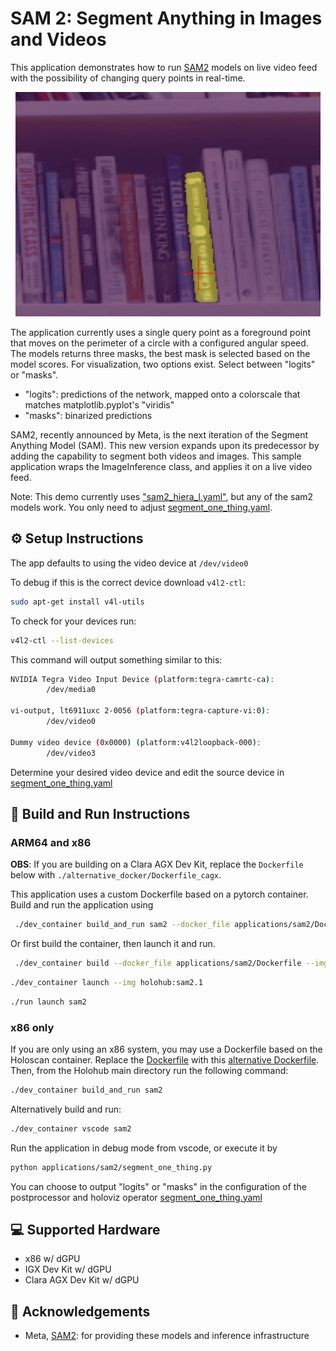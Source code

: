 # SAM 2: Segment Anything in Images and Videos

This application demonstrates how to run [SAM2](https://github.com/facebookresearch/segment-anything-2) models on live video feed with the possibility of changing query points in real-time.

<p align="center">
  <img src="./holohub-sam2.gif" alt="Holohub Sam2">
</p>

The application currently uses a single query point as a foreground point that moves on the perimeter of a circle with a configured angular speed. 
The models returns three masks, the best mask is selected based on the model scores. For visualization, two options exist. Select between "logits" or "masks". 
- "logits": predictions of the network, mapped onto a colorscale that matches matplotlib.pyplot's "viridis" 
- "masks": binarized predictions

SAM2, recently announced by Meta, is the next iteration of the Segment Anything Model (SAM). This new version expands upon its predecessor by adding the capability to segment both videos and images.
This sample application wraps the ImageInference class, and applies it on a live video feed.

Note: This demo currently uses ["sam2_hiera_l.yaml"](https://huggingface.co/Efficient-Large-Model/Llama-3-VILA1.5-8b-AWQ), but any of the sam2 models work. You only need to adjust [segment_one_thing.yaml](./segment_one_thing.yaml).

## ⚙️ Setup Instructions
The app defaults to using the video device at `/dev/video0`

To debug if this is the correct device download `v4l2-ctl`:
```bash
sudo apt-get install v4l-utils
```
To check for your devices run:
```bash
v4l2-ctl --list-devices
```
This command will output something similar to this:
```bash
NVIDIA Tegra Video Input Device (platform:tegra-camrtc-ca):
        /dev/media0

vi-output, lt6911uxc 2-0056 (platform:tegra-capture-vi:0):
        /dev/video0

Dummy video device (0x0000) (platform:v4l2loopback-000):
        /dev/video3
```
Determine your desired video device and edit the source device in [segment_one_thing.yaml](segment_one_thing.yaml)

## 🚀 Build and Run Instructions

### ARM64 and x86

**OBS**: If you are building on a Clara AGX Dev Kit, replace the `Dockerfile` below with `./alternative_docker/Dockerfile_cagx`.

This application uses a custom Dockerfile based on a pytorch container.
Build and run the application using
```sh
 ./dev_container build_and_run sam2 --docker_file applications/sam2/Dockerfile --img holohub:sam2.1
``` 
Or first build the container, then launch it and run.

```sh
 ./dev_container build --docker_file applications/sam2/Dockerfile --img holohub:sam2.1
```
```sh
./dev_container launch --img holohub:sam2.1
```
```sh
./run launch sam2
```

### x86 only
If you are only using an x86 system, you may use a Dockerfile based on the Holoscan container. Replace the [Dockerfile](./Dockerfile) with this [alternative Dockerfile](./alternative_docker/Dockerfile). 
Then, from the Holohub main directory run the following command:
```sh
./dev_container build_and_run sam2
```

Alternatively build and run: 
```bash
./dev_container vscode sam2
```
Run the application in debug mode from vscode, or execute it by
```sh
python applications/sam2/segment_one_thing.py
```


You can choose to output "logits" or "masks" in the configuration of the postprocessor and holoviz operator [segment_one_thing.yaml](segment_one_thing.yaml)

## 💻 Supported Hardware
- x86 w/ dGPU
- IGX Dev Kit w/ dGPU
- Clara AGX Dev Kit w/ dGPU

## 🙌 Acknowledgements
- Meta, [SAM2](https://github.com/facebookresearch/segment-anything-2): for providing these models and inference infrastructure
